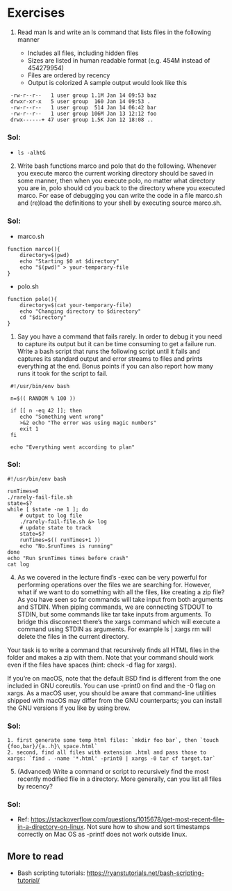 # Exercises

1. Read man ls and write an ls command that lists files in the following manner

    - Includes all files, including hidden files
    - Sizes are listed in human readable format (e.g. 454M instead of 454279954)
    - Files are ordered by recency
    - Output is colorized
A sample output would look like this
```
 -rw-r--r--   1 user group 1.1M Jan 14 09:53 baz
 drwxr-xr-x   5 user group  160 Jan 14 09:53 .
 -rw-r--r--   1 user group  514 Jan 14 06:42 bar
 -rw-r--r--   1 user group 106M Jan 13 12:12 foo
 drwx------+ 47 user group 1.5K Jan 12 18:08 ..
 ```
### Sol: 
- `ls -alhtG`

2. Write bash functions marco and polo that do the following. Whenever you execute marco the current working directory should be saved in some manner, then when you execute polo, no matter what directory you are in, polo should cd you back to the directory where you executed marco. For ease of debugging you can write the code in a file marco.sh and (re)load the definitions to your shell by executing source marco.sh.
### Sol: 
- marco.sh
```
function marco(){
    directory=$(pwd)
    echo "Starting $0 at $directory"
    echo "$(pwd)" > your-temporary-file
}
```
- polo.sh
```
function polo(){
    directory=$(cat your-temporary-file)
    echo "Changing directory to $directory"
    cd "$directory"
}
```

1. Say you have a command that fails rarely. In order to debug it you need to capture its output but it can be time consuming to get a failure run. Write a bash script that runs the following script until it fails and captures its standard output and error streams to files and prints everything at the end. Bonus points if you can also report how many runs it took for the script to fail.
```
 #!/usr/bin/env bash

 n=$(( RANDOM % 100 ))

 if [[ n -eq 42 ]]; then
    echo "Something went wrong"
    >&2 echo "The error was using magic numbers"
    exit 1
 fi

 echo "Everything went according to plan"
 ```
### Sol: 
```
#!/usr/bin/env bash

runTimes=0
./rarely-fail-file.sh
state=$?
while [ $state -ne 1 ]; do
    # output to log file
    ./rarely-fail-file.sh &> log
    # update state to track
    state=$?
    runTimes=$(( runTimes+1 ))
    echo "No.$runTimes is running"
done
echo "Run $runTimes times before crash"
cat log
```

4. As we covered in the lecture find’s -exec can be very powerful for performing operations over the files we are searching for. However, what if we want to do something with all the files, like creating a zip file? As you have seen so far commands will take input from both arguments and STDIN. When piping commands, we are connecting STDOUT to STDIN, but some commands like tar take inputs from arguments. To bridge this disconnect there’s the xargs command which will execute a command using STDIN as arguments. For example ls | xargs rm will delete the files in the current directory.

Your task is to write a command that recursively finds all HTML files in the folder and makes a zip with them. Note that your command should work even if the files have spaces (hint: check -d flag for xargs).

If you’re on macOS, note that the default BSD find is different from the one included in GNU coreutils. You can use -print0 on find and the -0 flag on xargs. As a macOS user, you should be aware that command-line utilities shipped with macOS may differ from the GNU counterparts; you can install the GNU versions if you like by using brew.

### Sol: 
    1. first generate some temp html files: `mkdir foo bar`, then `touch {foo,bar}/{a..h}\ space.html`
    2. second, find all files with extension .html and pass those to xargs: `find . -name '*.html' -print0 | xargs -0 tar cf target.tar`

5. (Advanced) Write a command or script to recursively find the most recently modified file in a directory. More generally, can you list all files by recency?
### Sol: 
- Ref: https://stackoverflow.com/questions/1015678/get-most-recent-file-in-a-directory-on-linux. Not sure how to show and sort timestamps correctly on Mac OS as -printf does not work outside linux. 

## More to read
- Bash scripting tutorials: https://ryanstutorials.net/bash-scripting-tutorial/